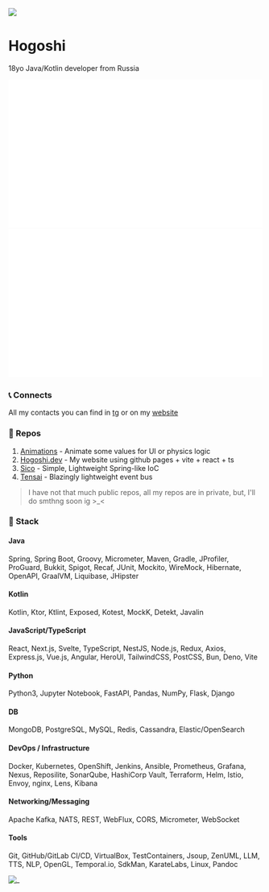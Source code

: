 
![](https://github.com/user-attachments/assets/c5b65d84-b929-41ea-9f14-345fbd21c124)

# Hogoshi
18yo Java/Kotlin developer from Russia

![](https://raw.githubusercontent.com/zhogoshi/github-stats-transparent/output/generated/overview.svg)
![](https://raw.githubusercontent.com/zhogoshi/github-stats-transparent/output/generated/languages.svg)

### 📞 Connects
All my contacts you can find in [tg](https://t.me/hogoshibio/6) or on my [website](https://hogoshi.dev/)

### 💎 Repos
1. [Animations](https://github.com/zhogoshi/animations) - Animate some values for UI or physics logic
2. [Hogoshi.dev](https://github.com/zhogoshi/hogoshi.dev) - My website using github pages + vite + react + ts
3. [Sico](https://github.com/zhogoshi/sico) - Simple, Lightweight Spring-like IoC
4. [Tensai](https://github.com/zhogoshi/tensai) - Blazingly lightweight event bus

> I have not that much public repos, all my repos are in private, but, I'll do smthng soon ig >_<

### 🧠 Stack
#### Java
Spring, Spring Boot, Groovy, Micrometer, Maven, Gradle, JProfiler, ProGuard, Bukkit, Spigot, Recaf, JUnit, Mockito, WireMock, Hibernate, OpenAPI, GraalVM, Liquibase, JHipster
#### Kotlin
Kotlin, Ktor, Ktlint, Exposed, Kotest, MockK, Detekt, Javalin
#### JavaScript/TypeScript
React, Next.js, Svelte, TypeScript, NestJS, Node.js, Redux, Axios, Express.js, Vue.js, Angular, HeroUI, TailwindCSS, PostCSS, Bun, Deno, Vite
#### Python
Python3, Jupyter Notebook, FastAPI, Pandas, NumPy, Flask, Django
#### DB
MongoDB, PostgreSQL, MySQL, Redis, Cassandra, Elastic/OpenSearch
#### DevOps / Infrastructure
Docker, Kubernetes, OpenShift, Jenkins, Ansible, Prometheus, Grafana, Nexus, Reposilite, SonarQube, HashiCorp Vault, Terraform, Helm, Istio, Envoy, nginx, Lens, Kibana
#### Networking/Messaging
Apache Kafka, NATS, REST, WebFlux, CORS, Micrometer, WebSocket
#### Tools
Git, GitHub/GitLab CI/CD, VirtualBox, TestContainers, Jsoup, ZenUML, LLM, TTS, NLP, OpenGL, Temporal.io, SdkMan, KarateLabs, Linux, Pandoc

![_](https://github.com/user-attachments/assets/c7f35bbe-693c-48e6-95b6-f6cf6e3ea331)

